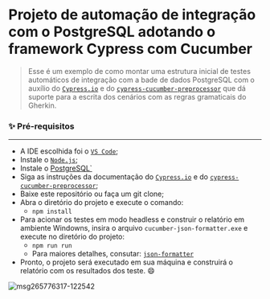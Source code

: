 # Projeto de automação de integração com o PostgreSQL adotando o framework Cypress com Cucumber


> Esse é um exemplo de como montar uma estrutura inicial de testes automáticos de integração com a bade de dados PostgreSQL com o auxílio do [`Cypress.io`](https://github.com/cypress-io/cypress) e do [`cypress-cucumber-preprocessor`](https://github.com/badeball/cypress-cucumber-preprocessor) que dá suporte para a escrita dos cenários com as regras gramaticais do Gherkin.


### ✨ Pré-requisitos
-----------------------
- A IDE escolhida foi o [`VS Code`](https://code.visualstudio.com/download);
- Instale o [`Node.js`](https://nodejs.org/en/download/);
- Instale o [PostgreSQL`](https://www.postgresql.org/download/) 
- Siga as instruções da documentação do [`Cypress.io`](https://github.com/cypress-io/cypress) e do [`cypress-cucumber-preprocessor`](https://github.com/badeball/cypress-cucumber-preprocessor);
- Baixe este repositório ou faça um git clone;
- Abra o diretório do projeto e execute o comando:
    - `npm install`
- Para acionar os testes em modo headless e construir o relatório em ambiente Windowns, insira o arquivo `cucumber-json-formatter.exe` e execute no diretório do projeto:
    - `npm run run`
    - Para maiores detalhes, consutar: [`json-formatter`](https://github.com/cucumber/json-formatter) 
- Pronto, o projeto será executado em sua máquina e construirá o relatório com os resultados dos teste. 😄

![msg265776317-122542](https://github.com/adelitofarias/cypressPostgreSQL/assets/19351435/163bf297-6848-4216-9c8b-37d061e36814)

